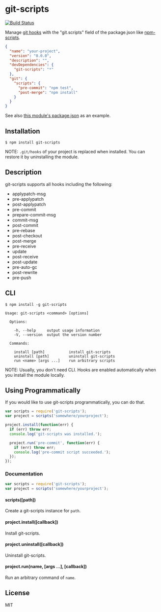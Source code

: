 git-scripts
==================
[![Build Status](https://travis-ci.org/nkzawa/git-scripts.png?branch=master)](https://travis-ci.org/nkzawa/git-scripts)

Manage [git hooks](http://git-scm.com/book/en/Customizing-Git-Git-Hooks) with the "git.scripts" field of the package.json like [npm-scripts](https://npmjs.org/doc/scripts.html).

```json
{
  "name": "your-project",
  "version": "0.0.0",
  "description": "",
  "devDependencies": {
    "git-scripts": "*"
  },
  "git": {
    "scripts": {
      "pre-commit": "npm test",
      "post-merge": "npm install"
    }
  }
}
```

See also [this module's package.json](https://github.com/nkzawa/git-scripts/blob/master/package.json) as an example.

## Installation
    $ npm install git-scripts

NOTE: `.git/hooks` of your project is replaced when installed. You can restore it by uninstalling the module.

## Description
git-scripts supports all hooks including the following:

* applypatch-msg
* pre-applypatch
* post-applypatch
* pre-commit
* prepare-commit-msg
* commit-msg
* post-commit
* pre-rebase
* post-checkout
* post-merge
* pre-receive
* update
* post-receive
* post-update
* pre-auto-gc
* post-rewrite
* pre-push

## CLI
    $ npm install -g git-scripts

```
Usage: git-scripts <command> [options]

  Options:

    -h, --help     output usage information
    -V, --version  output the version number

  Commands:

    install [path]           install git-scripts
    uninstall [path]         uninstall git-scripts
    run <name> [args ...]    run arbitrary scripts
```

NOTE: Usually, you don't need CLI. Hooks are enabled automatically when you install the module locally.

## Using Programmatically
If you would like to use git-scripts programmatically, you can do that.

```js
var scripts = require('git-scripts');
var project = scripts('somewhere/yourproject');

project.install(function(err) {
  if (err) throw err;
  console.log('git-scripts was installed.');

  project.run('pre-commit', function(err) {
    if (err) throw err;
    console.log('pre-commit script succeeded.');
  });
});
```

### Documentation
```js
var scripts = require('git-scripts');
var project = scripts('somewhere/yourproject');
```

#### scripts([path])
Create a git-scripts instance for `path`.

#### project.install([callback])
Install git-scripts.

#### project.uninstall([callback])
Uninstall git-scripts.

#### project.run(name, [args ...], [callback])
Run an arbitrary command of `name`.

## License
MIT
